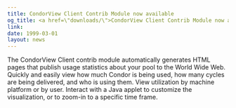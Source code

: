 ```yaml
---
title: CondorView Client Contrib Module now available
og_title: <a href=\"downloads/\">CondorView Client Contrib Module now available</a>
link: 
date: 1999-03-01
layout: news
---
```


The CondorView Client contrib module automatically generates HTML pages that publish usage statistics about your pool to the World Wide Web. Quickly and easily view how much Condor is being used, how many cycles are being delivered, and who is using them. View utilization by machine platform or by user. Interact with a Java applet to customize the visualization, or to zoom-in to a specific time frame.
